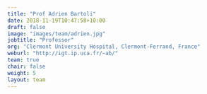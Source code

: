 ```yaml
---
title: "Prof Adrien Bartoli"
date: 2018-11-19T10:47:58+10:00
draft: false
image: "images/team/adrien.jpg"
jobtitle: "Professor"
org: "Clermont University Hospital, Clermont-Ferrand, France"
weburl: "http://igt.ip.uca.fr/~ab/"
team: true
chair: false
weight: 5
layout: team
---
```


